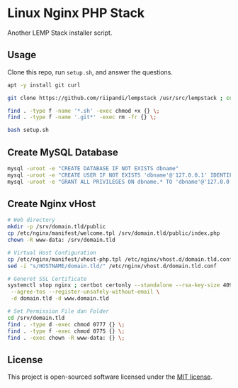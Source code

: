 # Linux Nginx PHP Stack

Another LEMP Stack installer script.

## Usage

Clone this repo, run `setup.sh`, and answer the questions.

```bash
apt -y install git curl

git clone https://github.com/riipandi/lempstack /usr/src/lempstack ; cd $_

find . -type f -name '*.sh' -exec chmod +x {} \;
find . -type f -name '.git*' -exec rm -fr {} \;

bash setup.sh
```

## Create MySQL Database

```bash
mysql -uroot -e "CREATE DATABASE IF NOT EXISTS dbname"
mysql -uroot -e "CREATE USER IF NOT EXISTS 'dbname'@'127.0.0.1' IDENTIFIED BY 'dbpass'"
mysql -uroot -e "GRANT ALL PRIVILEGES ON dbname.* TO 'dbname'@'127.0.0.1'; FLUSH PRIVILEGES"
```

## Create Nginx vHost

```bash
# Web directory
mkdir -p /srv/domain.tld/public
cp /etc/nginx/manifest/welcome.tpl /srv/domain.tld/public/index.php
chown -R www-data: /srv/domain.tld

# Virtual Host Configuration
cp /etc/nginx/manifest/vhost-php.tpl /etc/nginx/vhost.d/domain.tld.conf
sed -i "s/HOSTNAME/domain.tld/" /etc/nginx/vhost.d/domain.tld.conf

# Generet SSL Certificate
systemctl stop nginx ; certbot certonly --standalone --rsa-key-size 4096 \
 --agree-tos --register-unsafely-without-email \
 -d domain.tld -d www.domain.tld

# Set Permission File dan Folder
cd /srv/domain.tld
find . -type d -exec chmod 0777 {} \;
find . -type f -exec chmod 0775 {} \;
find . -exec chown -R www-data: {} \;
```

## License

This project is open-sourced software licensed under the
[MIT license](https://opensource.org/licenses/MIT).

